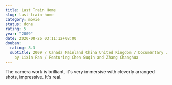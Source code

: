 ```yaml
---
title: Last Train Home
slug: last-train-home
category: movie
status: done
rating: 5
year: "2009"
date: 2020-08-26 03:11:12+08:00
douban:
  rating: 8.3
  subtitle: 2009 / Canada Mainland China United Kingdom / Documentary / Directed
    by Lixin Fan / Featuring Chen Suqin and Zhang Changhua
---
```


The camera work is brilliant, it's very immersive with cleverly arranged shots, impressive. It's real.
